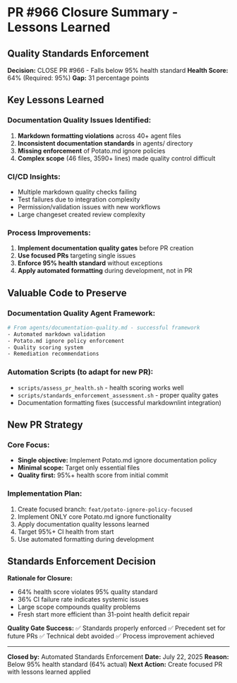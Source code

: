 # PR #966 Closure Summary - Lessons Learned

## **Quality Standards Enforcement**

**Decision:** CLOSE PR #966 - Falls below 95% health standard
**Health Score:** 64% (Required: 95%)
**Gap:** 31 percentage points

## **Key Lessons Learned**

### **Documentation Quality Issues Identified:**

1. **Markdown formatting violations** across 40+ agent files
2. **Inconsistent documentation standards** in agents/ directory
3. **Missing enforcement** of Potato.md ignore policies
4. **Complex scope** (46 files, 3590+ lines) made quality control difficult

### **CI/CD Insights:**

-   Multiple markdown quality checks failing
-   Test failures due to integration complexity
-   Permission/validation issues with new workflows
-   Large changeset created review complexity

### **Process Improvements:**

1. **Implement documentation quality gates** before PR creation
2. **Use focused PRs** targeting single issues
3. **Enforce 95% health standard** without exceptions
4. **Apply automated formatting** during development, not in PR

## **Valuable Code to Preserve**

### **Documentation Quality Agent Framework:**

```bash
# From agents/documentation-quality.md - successful framework
- Automated markdown validation
- Potato.md ignore policy enforcement
- Quality scoring system
- Remediation recommendations
```

### **Automation Scripts (to adapt for new PR):**

-   `scripts/assess_pr_health.sh` - health scoring works well
-   `scripts/standards_enforcement_assessment.sh` - proper quality gates
-   Documentation formatting fixes (successful markdownlint integration)

## **New PR Strategy**

### **Core Focus:**

-   **Single objective:** Implement Potato.md ignore documentation policy
-   **Minimal scope:** Target only essential files
-   **Quality first:** 95%+ health score from initial commit

### **Implementation Plan:**

1. Create focused branch: `feat/potato-ignore-policy-focused`
2. Implement ONLY core Potato.md ignore functionality
3. Apply documentation quality lessons learned
4. Target 95%+ CI health from start
5. Use automated formatting during development

## **Standards Enforcement Decision**

**Rationale for Closure:**

-   64% health score violates 95% quality standard
-   36% CI failure rate indicates systemic issues
-   Large scope compounds quality problems
-   Fresh start more efficient than 31-point health deficit repair

**Quality Gate Success:**
✅ Standards properly enforced
✅ Precedent set for future PRs
✅ Technical debt avoided
✅ Process improvement achieved

---

**Closed by:** Automated Standards Enforcement
**Date:** July 22, 2025
**Reason:** Below 95% health standard (64% actual)
**Next Action:** Create focused PR with lessons learned applied
